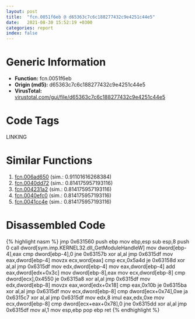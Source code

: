 ```yaml
---
layout: post
title:  "fcn.0051f6eb @ d65363c7c6c188277432c9e4251c44e5"
date:   2021-08-30 15:52:19 +0300
categories: report
index: false
---
```


# Generic Information
- **Function:** fcn.0051f6eb
- **Origin (md5):** d65363c7c6c188277432c9e4251c44e5
- **VirusTotal:** [virustotal.com/gui/file/d65363c7c6c188277432c9e4251c44e5][virustotal_ref]

# Code Tags
<span class="tag" id="LINKING">LINKING</span>


# Similar Functions

1. [fcn.006ad650][similar_1_ref] (sim.: 0.91101616268384)
2. [fcn.0040dd72][similar_2_ref] (sim.: 0.814175957193116)
3. [fcn.004231a2][similar_3_ref] (sim.: 0.814175957193116)
4. [fcn.0040efc0][similar_4_ref] (sim.: 0.814175957193116)
5. [fcn.0041cc4e][similar_5_ref] (sim.: 0.814175957193116)


# Disassembled Code

{% highlight nasm %}
jmp 0x631560
push ebp
mov ebp,esp
sub esp,8
push 0
call dword[sym.imp.KERNEL32.dll_GetModuleHandleW]
mov dword[ebp-4],eax
cmp dword[ebp-4],0
jne 0x63157b
xor al,al
jmp 0x6315df
mov eax,dword[ebp-4]
movzx ecx,word[eax]
cmp ecx,0x5a4d
je 0x63158d
xor al,al
jmp 0x6315df
mov edx,dword[ebp-4]
mov eax,dword[ebp-4]
add eax,dword[edx+0x3c]
mov dword[ebp-8],eax
mov ecx,dword[ebp-8]
cmp dword[ecx],0x4550
je 0x6315a8
xor al,al
jmp 0x6315df
mov edx,dword[ebp-8]
movzx eax,word[edx+0x18]
cmp eax,0x10b
je 0x6315ba
xor al,al
jmp 0x6315df
mov ecx,dword[ebp-8]
cmp dword[ecx+0x74],0xe
ja 0x6315c7
xor al,al
jmp 0x6315df
mov edx,8
imul eax,edx,0xe
mov ecx,dword[ebp-8]
cmp dword[ecx+eax+0x78],0
jne 0x6315dd
xor al,al
jmp 0x6315df
mov al,1
mov esp,ebp
pop ebp
ret
{% endhighlight %}


[similar_1_ref]: /report/fcn.006ad650@d65363c7c6c188277432c9e4251c44e5
[similar_2_ref]: /report/fcn.0040dd72@64e5091c15839d4b2093890f73869f28
[similar_3_ref]: /report/fcn.004231a2@368dd66411b8b6ce2bcd15b0e14af5c0
[similar_4_ref]: /report/fcn.0040efc0@6687c392d7ff5605a3e9ed1f6c10ec5a
[similar_5_ref]: /report/fcn.0041cc4e@aa2f7406d0daef89c0b450b207e2cbe5
[virustotal_ref]: https://www.virustotal.com/gui/file/d65363c7c6c188277432c9e4251c44e5